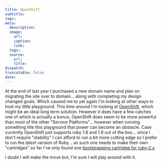 ```yaml
---
title: OpenShift
subtitle:
tags:
meta:
  description:
  image:
    url:
    caption:
    link:
  tags:
  source:
    url:
    title:
dispatch:
truncatable: false
date:
---
```


At the end of last year I purchased a new domain name and plan on migrating the site over to domain... along with completing my design changed goals. Which caused me to yet again I'm looking at other ways to host my little playground. This time around I'm looking at [OpenShift][openshift], which might be an ideal long term solution. However it does have a few catches one of which is actually a bonus, OpenShift does seem to be more powerful than most of the other "Service Platforms"... however when running something litle this playground that power can become an obstacle. Case currently OpenShift just supports ruby 1.8 and 1.9 out of the box... since I don't require "stability" I can afford to run a bit more cutting edge so I prefer to run the latest version of Ruby... as such one needs to make their own "cartridges" so far I've only found one [bootstrapping cartridge for ruby-2.x][openshiftRuby].

I doubt I will make the move but, I'm sure I will play around with it.


[openshift]: https://openshift.com
[openshiftRuby]: https://github.com/subosito/openshift-ruby
